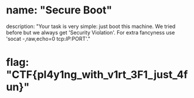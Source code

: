 # name: "Secure Boot"

description: "Your task is very simple: just boot this machine. We tried before but we always get 'Security Violation'. For extra fancyness use 'socat -,raw,echo=0 tcp:$IP:$PORT'."

# flag: "CTF{pl4y1ng_with_v1rt_3F1_just_4fun}"
